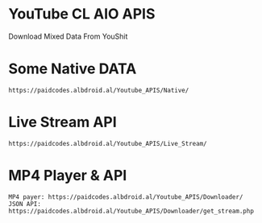 # YouTube CL AIO APIS
Download Mixed Data From YouShit

# Some Native DATA
    https://paidcodes.albdroid.al/Youtube_APIS/Native/
    
# Live Stream API
    https://paidcodes.albdroid.al/Youtube_APIS/Live_Stream/
    
# MP4 Player & API

    MP4 payer: https://paidcodes.albdroid.al/Youtube_APIS/Downloader/
    JSON API: https://paidcodes.albdroid.al/Youtube_APIS/Downloader/get_stream.php
